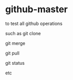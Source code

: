 # github-master

to test all github operations

such as git clone

git merge

git pull

git status

etc